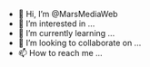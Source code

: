 - 👋 Hi, I’m @MarsMediaWeb
- 👀 I’m interested in ...
- 🌱 I’m currently learning ...
- 💞️ I’m looking to collaborate on ...
- 📫 How to reach me ...

<!---
MarsMediaWeb/MarsMediaWeb is a ✨ special ✨ repository because its `README.md` (this file) appears on your GitHub profile.
You can click the Preview link to take a look at your changes.
--->

